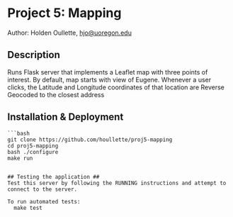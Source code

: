 # Project 5: Mapping

Author: Holden Oullette, hjo@uoregon.edu

## Description ##
Runs Flask server that implements a Leaflet map with three points of interest. By
default, map starts with view of Eugene. Whenever a user clicks, the Latitude and
Longitude coordinates of that location are Reverse Geocoded to the closest address

## Installation & Deployment ##

	```bash
	git clone https://github.com/houllette/proj5-mapping
	cd proj5-mapping
	bash ./configure
	make run
  ```

## Testing the application ##
Test this server by following the RUNNING instructions and attempt to connect to the server.

To run automated tests:  
	make test